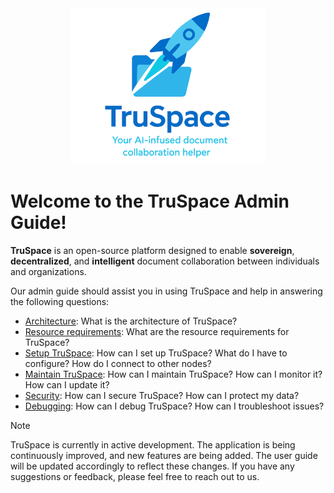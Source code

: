 <div align="center">
    <img src="TruSpaceLogo.svg" height=250>
</div>

# Welcome to the TruSpace Admin Guide!

**TruSpace** is an open-source platform designed to enable **sovereign**, **decentralized**, and **intelligent** document collaboration between individuals and organizations.

Our admin guide should assist you in using TruSpace and help in answering the following questions:

- [Architecture](Architecture.md): What is the architecture of TruSpace?<br>
- [Resource requirements](Resource%20requirements.md): What are the resource requirements for TruSpace?<br>
- [Setup TruSpace](Setup%20TruSpace/README.md): How can I set up TruSpace? What do I have to configure? How do I connect to other nodes?<br>
- [Maintain TruSpace](Maintain%20TruSpace/README.md): How can I maintain TruSpace? How can I monitor it? How can I update it?<br>
- [Security](Security/README.md): How can I secure TruSpace? How can I protect my data?<br>
- [Debugging](Debugging.md): How can I debug TruSpace? How can I troubleshoot issues?<br>

> [!NOTE]
> TruSpace is currently in active development. The application is being continuously improved, and new features are being added. The user guide will be updated accordingly to reflect these changes. If you have any suggestions or feedback, please feel free to reach out to us.
